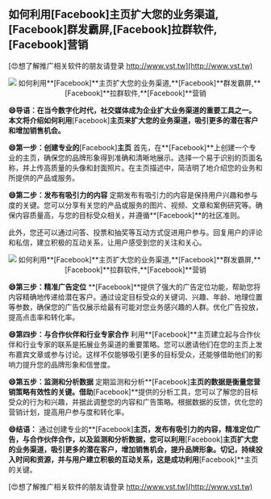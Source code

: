 ## **如何利用**[Facebook]**主页扩大您的业务渠道,**[Facebook]**群发霸屏,**[Facebook]**拉群软件,**[Facebook]**营销**

[😍想了解推广相关软件的朋友请登录 http://www.vst.tw](http://www.vst.tw)

 <center><img src="https://vst.tw/MP4/tuiguang/png/0.png" alt="如何利用**[Facebook]**主页扩大您的业务渠道,**[Facebook]**群发霸屏,**[Facebook]**拉群软件,**[Facebook]**营销"></center>

**😄导语：在当今数字化时代，社交媒体成为企业扩大业务渠道的重要工具之一。本文将介绍如何利用**[Facebook]**主页来扩大您的业务渠道，吸引更多的潜在客户和增加销售机会。**

**😄第一步：创建专业的**[Facebook]**主页**
首先，在**[Facebook]**上创建一个专业的主页，确保您的品牌形象得到准确和清晰地展示。选择一个易于识别的页面名称，并上传高质量的头像和封面照片。在主页描述中，简洁明了地介绍您的业务和所提供的产品或服务。

**😄第二步：发布有吸引力的内容**
定期发布有吸引力的内容是保持用户兴趣和参与度的关键。您可以分享有关您的产品或服务的图片、视频、文章和案例研究等。确保内容质量高，与您的目标受众相关，并遵循**[Facebook]**的社区准则。

此外，您还可以通过问答、投票和抽奖等互动方式促进用户参与。回复用户的评论和私信，建立积极的互动关系，让用户感受到您的关注和关心。

 <center><img src="https://vst.tw/MP4/tuiguang/png/1.png" alt="如何利用**[Facebook]**主页扩大您的业务渠道,**[Facebook]**群发霸屏,**[Facebook]**拉群软件,**[Facebook]**营销"></center>

**😄第三步：精准广告定位**
**[Facebook]**提供了强大的广告定位功能，帮助您将内容精确地传递给潜在客户。通过设定目标受众的关键词、兴趣、年龄、地理位置等参数，确保您的广告仅展示给最有可能对您业务感兴趣的人群。优化广告投放，提高点击率和转化率。

**😄第四步：与合作伙伴和行业专家合作**
利用**[Facebook]**主页建立起与合作伙伴和行业专家的联系是拓展业务渠道的重要策略。您可以邀请他们在您的主页上发布嘉宾文章或参与讨论。这样不仅能够吸引更多的目标受众，还能够借助他们的影响力提升您的品牌形象和信誉度。

**😄第五步：监测和分析数据**
定期监测和分析**[Facebook]**主页的数据是衡量您营销策略有效性的关键。借助**[Facebook]**提供的分析工具，您可以了解您的目标受众的行为和兴趣，并据此调整您的内容和广告策略。根据数据的反馈，优化您的营销计划，提高用户参与度和转化率。

**😄结语：**
通过创建专业的**[Facebook]**主页，发布有吸引力的内容，精准定位广告，与合作伙伴合作，以及监测和分析数据，您可以利用**[Facebook]**主页扩大您的业务渠道，吸引更多的潜在客户，增加销售机会，提升品牌形象。切记，持续投入时间和资源，并与用户建立积极的互动关系，这是成功利用**[Facebook]**主页的关键。

[😍想了解推广相关软件的朋友请登录 http://www.vst.tw](http://www.vst.tw)



